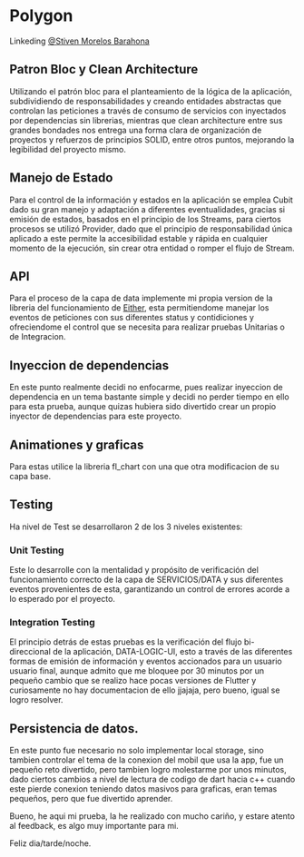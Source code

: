 # Polygon

Linkeding [@Stiven Morelos Barahona](https://www.linkedin.com/in/stiven-morelo-barahona-61a9a11a5/)

## Patron Bloc y Clean Architecture

Utilizando el patrón bloc para el planteamiento de la lógica de la aplicación, subdividiendo de responsabilidades y creando entidades abstractas que controlan las peticiones a través de consumo de servicios con inyectados por dependencias sin librerias, mientras que clean architecture entre sus grandes bondades nos entrega una forma clara de organización de proyectos y refuerzos de principios SOLID, entre otros puntos, mejorando la legibilidad del proyecto mismo.

## Manejo de Estado

Para el control de la información y estados en la aplicación se emplea Cubit dado su gran manejo y adaptación a diferentes eventualidades, gracias si emisión de estados, basados en el principio de los Streams, para ciertos procesos se utilizó Provider, dado que el principio de responsabilidad única aplicado a este permite la accesibilidad estable y rápida en cualquier momento de la ejecución, sin crear otra entidad o romper el flujo de Stream.

## API
Para el proceso de la capa de data implemente mi propia version de la libreria del funcionamiento de [Either](https://pub.dev/packages/either_dart), esta permitiendome manejar los eventos de peticiones con sus diferentes status y contidiciones y ofreciendome el control que se necesita para realizar pruebas Unitarias o de Integracion.

## Inyeccion de dependencias

En este punto realmente decidi no enfocarme, pues realizar inyeccion de dependencia en un tema bastante simple y decidi no perder tiempo en ello para esta prueba, aunque quizas hubiera sido divertido crear un propio inyector de dependencias para este proyecto.

## Animationes y graficas

Para estas utilice la libreria fl_chart con una que otra modificacion de su capa base.

## Testing

Ha nivel de Test se desarrollaron 2 de los 3 niveles existentes:

### Unit Testing

Este lo desarrolle con la mentalidad y propósito de verificación del funcionamiento correcto de la capa de SERVICIOS/DATA y sus diferentes eventos provenientes de esta, garantizando un control de errores acorde a lo esperado por el proyecto.

### Integration Testing

El principio detrás de estas pruebas es la verificación del flujo bi-direccional de la aplicación, DATA-LOGIC-UI, esto a través de las diferentes formas de emisión de información y eventos accionados para un usuario usuario final, aunque admito que me bloquee por 30 minutos por un pequeño cambio que se realizo hace pocas versiones de Flutter y curiosamente no hay documentacion de ello jjajaja, pero bueno, igual se logro resolver.

## Persistencia de datos.

En este punto fue necesario no solo implementar local storage, sino tambien controlar el tema de la conexion del mobil que usa la app, fue un pequeño reto divertido, pero tambien logro molestarme por unos minutos, dado ciertos cambios a nivel de lectura de codigo de dart hacia c++ cuando este pierde conexion teniendo datos masivos para graficas, eran temas pequeños, pero que fue divertido aprender.

Bueno, he aqui mi prueba, la he realizado con mucho cariño, y estare atento al feedback, es algo muy importante para mi.

Feliz dia/tarde/noche.

